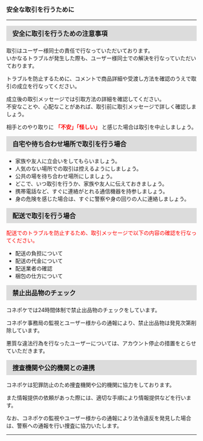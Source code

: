 <h3>安全な取引を行うために</h3>
<hr>

<div style="padding: 7px 15px; margin-top: 15px; margin-bottom: 15px; border: 1px solid #dcdcdc; background-color: #dcdcdc; font-size: 120%">
<strong>安全に取引を行うための注意事項</strong>
</div>

取引はユーザー様同士の責任で行なっていただいております。  
いかなるトラブルが発生した際も、ユーザー様同士での解決を行なっていただいております。

トラブルを防止するために、コメントで商品詳細や受渡し方法を確認のうえで取引の成立を行なってください。

成立後の取引メッセージでは引取方法の詳細を確認してください。  
不安なことや、心配なことがあれば、取引前に取引メッセージで詳しく確認しましょう。

相手とのやり取りに<font color="#ff0000"> <strong>「不安」「怪しい」</strong> </font>と感じた場合は取引を中止しましょう。

<div style="padding: 7px 15px; margin-top: 15px; margin-bottom: 15px; border: 1px solid #dcdcdc; background-color: #dcdcdc; font-size: 120%">
<strong>自宅や待ち合わせ場所で取引を行う場合</strong>
</div>

- 家族や友人に立会いをしてもらいましょう。
- 人気のない場所での取引は控えるようにしましょう。
- 公共の場を待ち合わせ場所にしましょう。
- どこで、いつ取引を行うか、家族や友人に伝えておきましょう。
- 携帯電話など、すぐに連絡がとれる通信機器を持参しましょう。
- 身の危険を感じた場合は、すぐに警察や身の回りの人に連絡しましょう。

<div style="padding: 7px 15px; margin-top: 15px; margin-bottom: 15px; border: 1px solid #dcdcdc; background-color: #dcdcdc; font-size: 120%">
<strong>配送で取引を行う場合</strong>
</div>

<font color="#ff0000">配送でのトラブルを防止するため、取引メッセージで以下の内容の確認を行なってください。</font>

- 配送の負担について
- 配送の代金について
- 配送業者の確認
- 梱包の仕方について

<div style="padding: 7px 15px; margin-top: 15px; margin-bottom: 15px; border: 1px solid #dcdcdc; background-color: #dcdcdc; font-size: 120%">
<strong>禁止出品物のチェック</strong>
</div>

コネポケでは24時間体制で禁止出品物のチェックをしています。

コネポケ事務局の監視とユーザー様からの通報により、禁止出品物は発見次第削除しています。

悪質な違法行為を行なったユーザーについては、アカウント停止の措置をとらせていただきます。

<div style="padding: 7px 15px; margin-top: 15px; margin-bottom: 15px; border: 1px solid #dcdcdc; background-color: #dcdcdc; font-size: 120%">
<strong>捜査機関や公的機関との連携</strong>
</div>

コネポケは犯罪防止のため捜査機関や公的機関に協力をしております。

また情報提供の依頼があった際には、適切な手順により情報提供などを行います。

なお、コネポケの監視やユーザー様からの通報により法令違反を発見した場合は、警察への通報を行い捜査に協力いたします。

<hr>